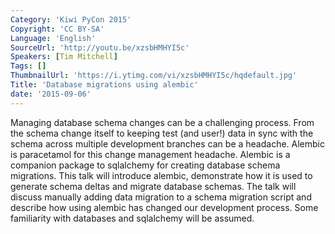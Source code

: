 ```yaml
---
Category: 'Kiwi PyCon 2015'
Copyright: 'CC BY-SA'
Language: 'English'
SourceUrl: 'http://youtu.be/xzsbHMHYI5c'
Speakers: [Tim Mitchell]
Tags: []
ThumbnailUrl: 'https://i.ytimg.com/vi/xzsbHMHYI5c/hqdefault.jpg'
Title: 'Database migrations using alembic'
date: '2015-09-06'
---
```

Managing database schema changes can be a challenging process. From the schema change itself to keeping test (and user!) data in sync with the schema across multiple development branches can be a headache. Alembic is paracetamol for this change management headache. Alembic is a companion package to sqlalchemy for creating database schema migrations. This talk will introduce alembic, demonstrate how it is used to generate schema deltas and migrate database schemas. The talk will discuss manually adding data migration to a schema migration script and describe how using alembic has changed our development process. Some familiarity with databases and sqlalchemy will be assumed.